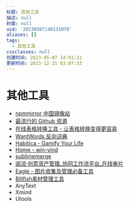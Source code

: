 ```yaml
---
标题: 其他工具
描述: null
封面: null
uid: '20230507140131070'
aliases: []
tags:
  - 其他工具
cssclasses: null
创建时间: 2023-05-07 14:01:31
更新时间: 2023-12-31 03:07:33
---
```


# 其他工具

- [npmmirror 中国镜像站](https://npmmirror.com/)
- [最流行的 Github 资源](https://www.cyanhall.com/cn/top/)
- [在线表格转换工具 - 让表格转换变得更容易](https://tableconvert.com/zh-CN/)
- [WantWords 反向词典](https://wantwords.net/)
- [Habitica - Gamify Your Life](https://habitica.com/)
- [Home - win-vind](https://pit-ray.github.io/win-vind/)
- [sublimemerge](https://www.sublimemerge.com/)
- [阅流·创意资产管理_协同工作流平台_在线审片](https://www.yueliu.cn/)
- [Eagle - 图片收集及管理必备工具](https://cn.eagle.cool/)
- [Billfish素材管理工具](https://www.billfish.cn/)
- AnyText
- Xmind
- Utools
